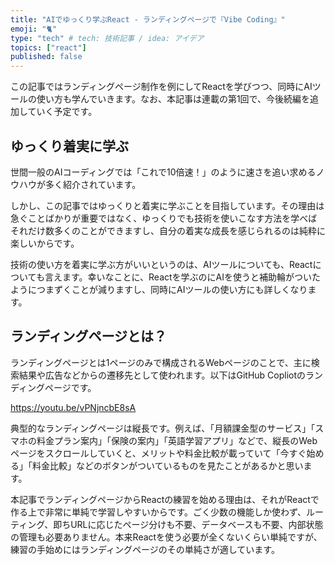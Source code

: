 ```yaml
---
title: "AIでゆっくり学ぶReact - ランディングページで『Vibe Coding』"
emoji: "🐈"
type: "tech" # tech: 技術記事 / idea: アイデア
topics: ["react"]
published: false
---
```


この記事ではランディングページ制作を例にしてReactを学びつつ、同時にAIツールの使い方も学んでいきます。なお、本記事は連載の第1回で、今後続編を追加していく予定です。

## ゆっくり着実に学ぶ

世間一般のAIコーディングでは「これで10倍速！」のように速さを追い求めるノウハウが多く紹介されています。

しかし、この記事ではゆっくりと着実に学ぶことを目指しています。その理由は急ぐことばかりが重要ではなく、ゆっくりでも技術を使いこなす方法を学べばそれだけ数多くのことができますし、自分の着実な成長を感じられるのは純粋に楽しいからです。

技術の使い方を着実に学ぶ方がいいというのは、AIツールについても、Reactについても言えます。幸いなことに、Reactを学ぶのにAIを使うと補助輪がついたようにつまずくことが減りますし、同時にAIツールの使い方にも詳しくなります。

## ランディングページとは？

ランディングページとは1ページのみで構成されるWebページのことで、主に検索結果や広告などからの遷移先として使われます。以下はGitHub Copliotのランディングページです。

https://youtu.be/vPNjncbE8sA

典型的なランディングページは縦長です。例えば、「月額課金型のサービス」「スマホの料金プラン案内」「保険の案内」「英語学習アプリ」などで、縦長のWebページをスクロールしていくと、メリットや料金比較が載っていて「今すぐ始める」「料金比較」などのボタンがついているものを見たことがあるかと思います。

本記事でランディングページからReactの練習を始める理由は、それがReactで作る上で非常に単純で学習しやすいからです。ごく少数の機能しか使わず、ルーティング、即ちURLに応じたページ分けも不要、データベースも不要、内部状態の管理も必要ありません。本来Reactを使う必要が全くないくらい単純ですが、練習の手始めにはランディングページのその単純さが適しています。
